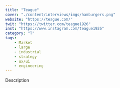 ```yaml
---
title: "Teague"
cover: "./content/interviews/imgs/hamburgers.png"
website: "https://teague.com/"
twit: "https://twitter.com/teague1926"
inst: "https://www.instagram.com/teague1926"
category: "T"
tags:
    - Market
    - large
    - industrial
    - strategy
    - ux/ui
    - engineering
---
```


Description
